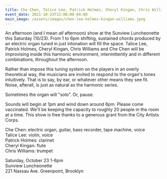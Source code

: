 ```yaml
---
title: Che Chen, Talice Lee, Patrick Holmes, Cheryl Kingan, Chris Williams
event_date: 2021-10-23T13:00:00-04:00
main_image: /assets/images/chen-lee-holmes-kingan-williams.jpeg
---
```


An afternoon (and I mean _all_ afternoon) show at the Sunview Luncheonette this
Saturday (10/23). From 1 to 6pm shifting, sustained chords produced by an
electric organ tuned in just intonation will fill the space. Talice Lee,
Patrick Holmes, Cheryl Kingan, Chris Williams and Che Chen will be improvising
inside this harmonic environment, intermittently and in different combinations,
throughout the afternoon.

Rather than impose this tuning system on the players in an overly theoretical
way, the musicians are invited to respond to the organ's tones intuitively.
That is to say, by ear, or whatever other means they see fit. Noise, afterall,
is just as natural as the harmonic series.

Sometimes the organ will "solo". Or, pause.

Sounds will begin at 1pm and wind down around 6pm. Please come vaccinated.
We'll be keeping the capacity to roughly 20 people in the room at a time. This
show is free thanks to a generous grant from the City Artists Corps.

Che Chen: electric organ, guitar, bass recorder, tape machine, voice<br>
Talice Lee: violin, voice<br>
Patrick Holmes: clarinet<br>
Cheryl Kingan: flute<br>
Chris Williams: trumpet<br>

Saturday, October 23  1-6pm<br>
Sunview Luncheonette<br>
221 Nassau Ave. Greenpoint, Brooklyn
